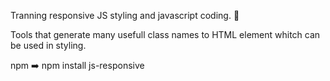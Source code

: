 Tranning responsive JS styling and javascript coding. :dna:

Tools that generate many usefull class names to HTML element whitch can be used in styling.

npm :arrow_right: npm install js-responsive
